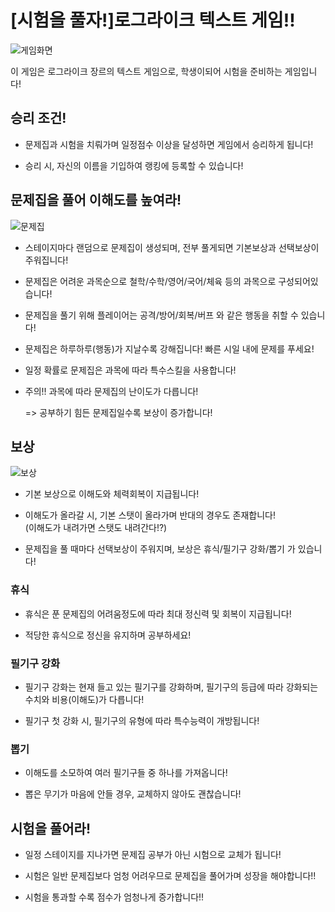 # \[시험을 풀자!\]로그라이크 텍스트 게임!!

![게임화면](https://github.com/user-attachments/assets/b2033986-936d-4e79-9e81-ff78450fe55b)

이 게임은 로그라이크 장르의 텍스트 게임으로, 
학생이되어 시험을 준비하는 게임입니다!

## 승리 조건!

- 문제집과 시험을 치뤄가며 일정점수 이상을 달성하면 게임에서 승리하게 됩니다!

- 승리 시, 자신의 이름을 기입하여 랭킹에 등록할 수 있습니다!

## 문제집을 풀어 이해도를 높여라! 

![문제집](https://github.com/user-attachments/assets/4eff4b88-7241-470a-bf6a-24de428bc579)

- 스테이지마다 랜덤으로 문제집이 생성되며, 전부 풀게되면 기본보상과 선택보상이 주워집니다!

- 문제집은 어려운 과목순으로 철학/수학/영어/국어/체육 등의 과목으로 구성되어있습니다!

- 문제집을 풀기 위해 플레이어는 공격/방어/회복/버프 와 같은 행동을 취할 수 있습니다!

- 문제집은 하루하루(행동)가 지날수록 강해집니다! 빠른 시일 내에 문제를 푸세요!

- 일정 확률로 문제집은 과목에 따라 특수스킬을 사용합니다!

- 주의!! 과목에 따라 문제집의 난이도가 다릅니다!
  
  => 공부하기 힘든 문제집일수록 보상이 증가합니다!


## 보상

![보상](https://github.com/user-attachments/assets/89f2bb90-9d48-40cb-b830-f8038fdffe38)

- 기본 보상으로 이해도와 체력회복이 지급됩니다!

- 이해도가 올라갈 시, 기본 스탯이 올라가며 반대의 경우도 존재합니다!  
(이해도가 내려가면 스탯도 내려간다!?)

- 문제집을 풀 때마다 선택보상이 주워지며, 보상은 휴식/필기구 강화/뽑기 가 있습니다!

### 휴식

- 휴식은 푼 문제집의 어려움정도에 따라 최대 정신력 및 회복이 지급됩니다!

- 적당한 휴식으로 정신을 유지하며 공부하세요!

### 필기구 강화

- 필기구 강화는 현재 들고 있는 필기구를 강화하며, 필기구의 등급에 따라 강화되는 수치와 비용(이해도)가 다릅니다!

- 필기구 첫 강화 시, 필기구의 유형에 따라 특수능력이 개방됩니다!

### 뽑기

- 이해도를 소모하여 여러 필기구들 중 하나를 가져옵니다!

- 뽑은 무기가 마음에 안들 경우, 교체하지 않아도 괜찮습니다!

## 시험을 풀어라!

- 일정 스테이지를 지나가면 문제집 공부가 아닌 시험으로 교체가 됩니다!

- 시험은 일반 문제집보다 엄청 어려우므로 문제집을 풀어가며 성장을 해야합니다!!

- 시험을 통과할 수록 점수가 엄청나게 증가합니다!!


